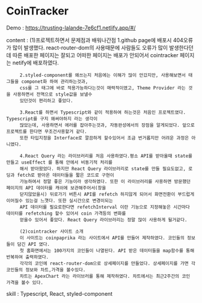 # CoinTracker

Demo : https://trusting-lalande-7e6cf1.netlify.app/#/

content : 
         (1)프로젝트하면서 문제점과 배워나간점
         1.github page에 배포시 404오류가 많이 발생했다. react-router-dom의 사용때문에 사람들도 오류가 많이 발생한다던데
         따른 배포한 페이지는 잘되고 어떠한 페이지는 배포가 안되어서 cointracker 페이지는 netify에 배포하였다.
         
         2.styled-component를 왜쓰는지 처음에는 이해가 많이 안갔지만, 사용해보면서 태그들을 componet화 하여 관리하는것과,
         css를 그 태그에 바로 적용가능하다는것이 매력적이였고, Theme Provider 라는 것을 사용하면서 전역으로 style값을 보낼수
         있던것이 편리하고 좋았다.
         
         3.React를 하면서 Typescript와 같이 적용하여 하는것은 처음인 프로젝트였다. Typescript를 구지 왜써야하지 라는 생각이 
         많았는데, 사용하면서 에러를 잡아주는것과, 자동완성에서의 장점을 알게되었다. 앞으로 프로젝트를 한다면 무조건사용할거 같다.
         또한 타입지정을 Interface로 깔끔하게 할수있어서 조금 번거롭지만 어려운 과정은 아니였다.
         
         4.React Query 라는 라이브러리를 처음 사용하였다.평소 API를 받아올때 state를 만들고 useEffect 를 통해 안에서 비동기적 처리를
         해서 받아왔었다. 하지만 React Query 라이브러리로 state를 만들 필요도없고, 로딩과 fetch로 받아온 데이터들을 짧은 코드로 구현이
         가능하여서 정말 좋은 기능이라 생각하였다. 또한 이 라이브러리를 사용하면 방문했던 페이지의 API 데이터를 캐쉬에 보관해주어서(창을 
         닫지않았을시) 뒤로가기 버튼시 API를 refetch 하지않게 되어서 화면전환이 부드럽게 이어질수 있는걸 느꼇다. 또한 실시간으로 변경이되는
         API 데이터를 필요로한다면 refetchInterval 이란 기능으로 지정해놓은 시간마다 데이터를 refetching 할수 있어서 coin 가격등의 변화를
         얻을수 있어서 좋았다. React Query 라이브러리는 정말 많이 사용하게 될거같다.
         
         (2)cointracker 사이트 소개
         이 사이트는 coinpaprika 라는 사이트에서 API를 만들어 제작하였다. 코인들의 정보들이 담긴 API 였다.
         첫 홈화면에서는 100가지의 코인들이 나열된다. API 받은 데이터들을 map함수를 통해 반복하여 출력하였다.
         각각의 코인에 react-router-dom으로 상세페이지를 만들었다. 상세페이지를 가면 각 코인들의 정보와 차트,가격을 볼수있다.
         차트는 ApexChart 라는 라이브러를 통해 제작하였다. 차트에서는 최근2주간의 코인 가격을 볼수 있다.
         
         
        

skill : Typescript, React, styled-component
